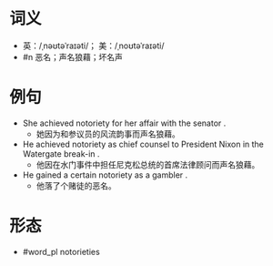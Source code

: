 # 词义
- 英：/ˌnəʊtəˈraɪəti/； 美：/ˌnoʊtəˈraɪəti/
- #n 恶名；声名狼藉；坏名声
# 例句
- She achieved notoriety for her affair with the senator .
	- 她因为和参议员的风流韵事而声名狼藉。
- He achieved notoriety as chief counsel to President Nixon in the Watergate break-in .
	- 他因在水门事件中担任尼克松总统的首席法律顾问而声名狼藉。
- He gained a certain notoriety as a gambler .
	- 他落了个赌徒的恶名。
# 形态
- #word_pl notorieties
